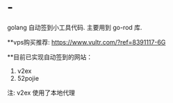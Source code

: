 # -
golang 自动签到小工具代码. 主要用到 go-rod 库. 

**vps购买推荐: https://www.vultr.com/?ref=8391117-6G


**目前已实现自动签到的网站：
1. v2ex
2. 52pojie

注: v2ex 使用了本地代理
